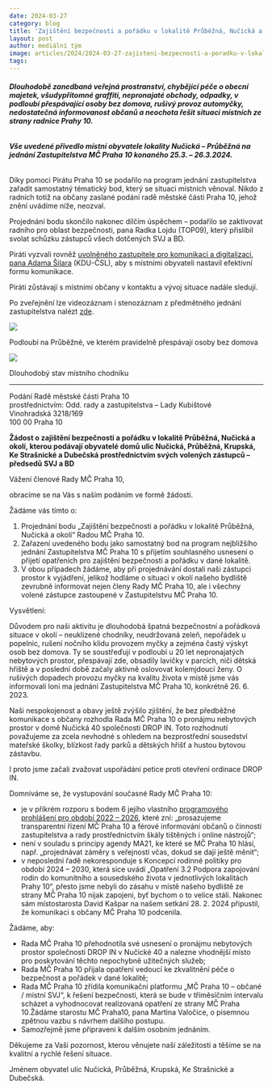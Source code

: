 ```yaml
---
date: 2024-03-27
category: blog
title: 'Zajištění bezpečnosti a pořádku v lokalitě Průběžná, Nučická a okolí'
layout: post
author: mediální tým
image: articles/2024/2024-03-27-zajisteni-bezpecnosti-a-poradku-v-lokalite-prubezna-nucicka-a-okoli.jpg
tags:
---
```



###### **Dlouhodobě zanedbaná veřejná prostranství, chybějící péče o obecní majetek, všudypřítomné graffiti, nepronajaté obchody, odpadky, v podloubí přespávající osoby bez domova, rušivý provoz automyčky, nedostatečná informovanost občanů a neochota řešit situaci místních ze strany radnice Prahy 10.**

###### **Vše uvedené přivedlo místní obyvatele lokality Nučická – Průběžná na jednání Zastupitelstva MČ Praha 10 konaného 25.3. – 26.3.2024.**

Díky pomoci Pirátu Praha 10 se podařilo na program jednání zastupitelstva zařadit samostatný tématický bod, který se situaci místních věnoval. Nikdo z radních totiž na občany zaslané podání radě městské části Praha 10, jehož znění uvádíme níže, neozval.

Projednání bodu skončilo nakonec dílčím úspěchem – podařilo se zaktivovat radního pro oblast bezpečnosti, pana Radka Lojdu (TOP09), který přislíbil svolat schůzku zástupců všech dotčených SVJ a BD.

Piráti vyzvali rovněž  [uvolněného zastupitele pro komunikaci a digitalizaci, pana Adama Šilara](https://praha10.cz/vedeni-a-sprava-mc/zastupitelstvo-mc/usneseni/agenttype/view/usneseni/54944/zastupitelstvo-8-)  (KDU-ČSL), aby s místními obyvateli nastavil efektivní formu komunikace.

Piráti zůstávají s místními občany v kontaktu a vývoj situace nadále sledují.

Po zveřejnění lze videozáznam i stenozáznam z předmětného jednání zastupitelstva nalézt [zde](https://praha10.cz/vedeni-a-sprava-mc/zastupitelstvo-mc).

![](https://pirati10.cz/wp-content/uploads/2024/03/NP-MCP10-Prubezna-1801-1804-300x225.jpg)

Podloubí na Průběžné, ve kterém pravidelně přespávají osoby bez domova

![](https://pirati10.cz/wp-content/uploads/2024/03/Chodnik-pozemek-MCP10-Prubezna-1823-300x225.jpg)

Dlouhodobý stav místního chodníku

----------

Podání Radě městské části Praha 10  
prostřednictvím: Odd. rady a zastupitelstva – Lady Kubištové  
Vinohradská 3218/169  
100 00 Praha 10

**Žádost o zajištění bezpečnosti a pořádku v lokalitě Průběžná, Nučická a okolí, kterou podávají obyvatelé domů ulic Nučická, Průběžná, Krupská, Ke Strašnické a Dubečská prostřednictvím svých volených zástupců – předsedů SVJ a BD**

Vážení členové Rady MČ Praha 10,

obracíme se na Vás s naším podáním ve formě žádosti.

Žádáme vás tímto o:

1.  Projednání bodu „Zajištění bezpečnosti a pořádku v lokalitě Průběžná, Nučická a okolí“ Radou MČ Praha 10.
2.  Zařazení uvedeného bodu jako samostatný bod na program nejbližšího jednání Zastupitelstva MČ Praha 10 s přijetím souhlasného usnesení o přijetí opatřeních pro zajištění bezpečnosti a pořádku v dané lokalitě.
3.  V obou případech žádáme, aby při projednávání dostali naši zástupci prostor k vyjádření, jelikož hodláme o situaci v okolí našeho bydliště zevrubně informovat nejen členy Rady MČ Praha 10, ale i všechny volené zástupce zastoupené v Zastupitelstvu MČ Praha 10.

Vysvětlení:

Důvodem pro naši aktivitu je dlouhodobá špatná bezpečnostní a pořádková situace v okolí – neuklizené chodníky, neudržovaná zeleň, nepořádek u popelnic, rušení nočního klidu provozem myčky a zejména častý výskyt osob bez domova. Ty se soustřeďují v podloubí u 20 let nepronajatých nebytových prostor, přespávají zde, obsadily lavičky v parcích, ničí dětská hřiště a v poslední době začaly aktivně oslovovat kolemjdoucí ženy. O rušivých dopadech provozu myčky na kvalitu života v místě jsme vás informovali loni ma jednání Zastupitelstva MČ Praha 10, konkrétně 26. 6. 2023.

Naši nespokojenost a obavy ještě zvýšilo zjištění, že bez předběžné komunikace s občany rozhodla Rada MČ Praha 10 o pronájmu nebytových prostor v domě Nučická 40 společnosti DROP IN. Toto rozhodnutí považujeme za zcela nevhodné s ohledem na bezprostřední sousedství mateřské školky, blízkost řady parků a dětských hřišť a hustou bytovou zástavbu.

I proto jsme začali zvažovat uspořádání petice proti otevření ordinace DROP IN.

Domníváme se, že vystupování současné Rady MČ Praha 10:

-   je v příkrém rozporu s bodem 6 jejího vlastního  [programového prohlášení pro období 2022 – 2026](https://praha10.cz/vedeni-a-sprava-mc/rada-mc/zakladni-informace/programove-prohlaseni), které zní: „prosazujeme transparentní řízení MČ Praha 10 a férové informování občanů o činnosti zastupitelstva a rady prostřednictvím škály tištěných i online nástrojů“;
-   není v souladu s principy agendy MA21, ke které se MČ Praha 10 hlásí, např. „projednávat záměry s veřejností včas, dokud se dají ještě měnit“;
-   v neposlední řadě nekoresponduje s Koncepcí rodinné politiky pro období 2024 – 2030, která sice uvádí „Opatření 3.2 Podpora zapojování rodin do komunitního a sousedského života v jednotlivých lokalitách Prahy 10“, přesto jsme nebyli do zásahu v místě našeho bydliště ze strany MČ Praha 10 nijak zapojeni, byť bychom o to velice stáli. Nakonec sám místostarosta David Kašpar na našem setkání 28. 2. 2024 připustil, že komunikaci s občany MČ Praha 10 podcenila.

Žádáme, aby:

-   Rada MČ Praha 10 přehodnotila své usnesení o pronájmu nebytových prostor společnosti DROP IN v Nučické 40 a nalezne vhodnější místo pro poskytování těchto nepochybně užitečných služeb;
-   Rada MČ Praha 10 přijala opatření vedoucí ke zkvalitnění péče o bezpečnost a pořádek v dané lokalitě;
-   Rada MČ Praha 10 zřídila komunikační platformu „MČ Praha 10 – občané / místní SVJ“, k řešení bezpečnosti, která se bude v tříměsíčním intervalu scházet a vyhodnocovat realizovaná opatření ze strany MČ Praha 10.Žádáme starostu MČ Praha10, pana Martina Valočice, o písemnou zpětnou vazbu s návrhem dalšího postupu.
-   Samozřejmě jsme připraveni k dalším osobním jednáním.

Děkujeme za Vaši pozornost, kterou věnujete naší záležitosti a těšíme se na kvalitní a rychlé řešení situace.

Jménem obyvatel ulic Nučická, Průběžná, Krupská, Ke Strašnické a Dubečská.

